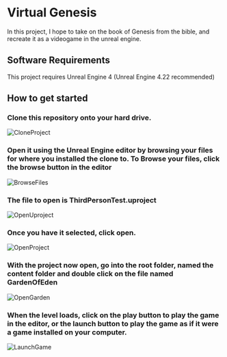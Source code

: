 # Virtual Genesis

In this project, I hope to take on the book of Genesis from the bible, and recreate it as a videogame in the unreal engine.

## Software Requirements

This project requires Unreal Engine 4 (Unreal Engine 4.22 recommended)

## How to get started
### Clone this repository onto your hard drive.

![CloneProject](https://user-images.githubusercontent.com/49766065/60826971-f07bf300-a163-11e9-8c01-1fbdd3896250.PNG)

### Open it using the Unreal Engine editor by browsing your files for where you installed the clone to. To Browse your files, click the browse button in the editor

![BrowseFiles](https://user-images.githubusercontent.com/49766065/60830823-f0ccbc00-a16c-11e9-9c44-24fbf5c6ceed.PNG)

### The file to open is ThirdPersonTest.uproject

![OpenUproject](https://user-images.githubusercontent.com/49766065/60826655-31bfd300-a163-11e9-87c6-c5344bd9fc07.PNG)

### Once you have it selected, click open.

![OpenProject](https://user-images.githubusercontent.com/49766065/60828110-7436df00-a166-11e9-94e6-a5c7831ad89e.PNG)

### With the project now open, go into the root folder, named the content folder and double click on the file named GardenOfEden

![OpenGarden](https://user-images.githubusercontent.com/49766065/60828366-11921300-a167-11e9-891e-a857960abb08.PNG)

### When the level loads, click on the play button to play the game in the editor, or the launch button to play the game as if it were a game installed on your computer.

![LaunchGame](https://user-images.githubusercontent.com/49766065/60828603-af85dd80-a167-11e9-88f2-07649678914d.PNG)
